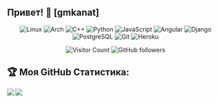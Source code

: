 ## Привет! 👋 [gmkanat]
<div align="center">
  
![Linux](https://img.shields.io/badge/Linux-FCC624?style=for-the-badge&logo=linux&logoColor=white&style=flat-square)
![Arch](https://img.shields.io/badge/Arch_Linux-1793D1?style=for-the-badge&logo=arch-linux&logoColor=white&style=flat-square)
![C++](https://img.shields.io/badge/c++-%2300599C.svg?style=for-the-badge&logo=c%2B%2B&ogoColor=white&style=flat-square)
![Python](https://img.shields.io/badge/-Python-%230075a8?logo=python&logoColor=white&style=flat-square) 
![JavaScript](https://img.shields.io/badge/-JavaScript-%23e9d54c?logo=javascript&logoColor=white&style=flat-square) 
![Angular](https://img.shields.io/badge/Angular-DD0031?style=for-the-badge&logo=angular&logoColor=white&style=flat-square)
![Django](https://img.shields.io/badge/Django-092E20?style=for-the-badge&logo=django&logoColor=white&style=flat-square)
![PostgreSQL](https://img.shields.io/badge/PostgreSQL-316192?style=for-the-badge&logo=postgresql&logoColor=white&style=flat-square)
![Git](https://img.shields.io/badge/GIT-E44C30?style=for-the-badge&logo=git&logoColor=white&style=flat-square)
![Heroku](https://img.shields.io/badge/Heroku-430098?style=for-the-badge&logo=heroku&logoColor=white&style=flat-square)


</div>

<div align="center">

![Visitor Count](https://komarev.com/ghpvc/?username=GMKanat&color=brightgreen)
<img alt="GitHub followers" src="https://img.shields.io/github/followers/GMKanat?style=social">
</div>

## :trophy: Моя GitHub Статистика:
<div>

<a href="https://github-readme-stats.vercel.app/api/top-langs/?username=GMKanat&hide=html,css,scss&theme=tokyonight">
  <img align="left" src="https://github-readme-stats.vercel.app/api/top-langs/?username=GMKanat&hide=html,css,scss&theme=tokyonight" />
</a>
  <a href="https://github-readme-stats.vercel.app/api?username=GMKanat&count_private=true&show_icons=true&theme=tokyonight&count_private=true">
  <img  align="left" src="https://github-readme-stats.vercel.app/api?username=GMKanat&count_private=true&show_icons=true&theme=tokyonight&hide=stars,prs,issues,contribs&hide_rank=true" />
</a>
</div>
